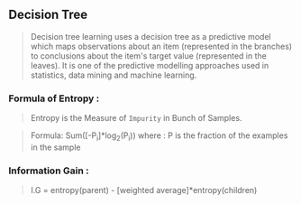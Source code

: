 ## Decision Tree

>Decision tree learning uses a decision tree as a predictive model which maps observations about an item (represented in the branches) to conclusions about the item's target value (represented in the leaves). It is one of the predictive modelling approaches used in statistics, data mining and machine learning.

### Formula of Entropy :

> Entropy is the Measure of `Impurity` in Bunch of Samples.

> Formula: Sum([-P<sub>i</sub>]*log<sub>2</sub>(P<sub>i</sub>))
    where : P is the fraction of the examples in the sample

### Information Gain :

> I.G = entropy(parent) - [weighted average]*entropy(children)